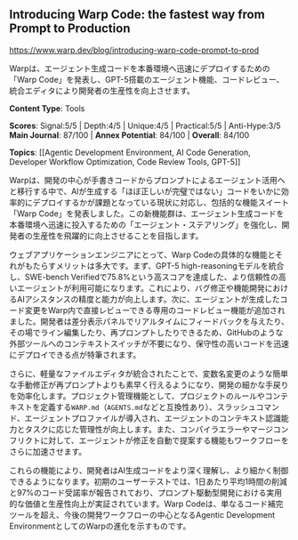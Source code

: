 ## Introducing Warp Code: the fastest way from Prompt to Production

https://www.warp.dev/blog/introducing-warp-code-prompt-to-prod

Warpは、エージェント生成コードを本番環境へ迅速にデプロイするための「Warp Code」を発表し、GPT-5搭載のエージェント機能、コードレビュー、統合エディタにより開発者の生産性を向上させます。

**Content Type**: Tools

**Scores**: Signal:5/5 | Depth:4/5 | Unique:4/5 | Practical:5/5 | Anti-Hype:3/5
**Main Journal**: 87/100 | **Annex Potential**: 84/100 | **Overall**: 84/100

**Topics**: [[Agentic Development Environment, AI Code Generation, Developer Workflow Optimization, Code Review Tools, GPT-5]]

Warpは、開発の中心が手書きコードからプロンプトによるエージェント活用へと移行する中で、AIが生成する「ほぼ正しいが完璧ではない」コードをいかに効率的にデプロイするかが課題となっている現状に対応し、包括的な機能スイート「Warp Code」を発表しました。この新機能群は、エージェント生成コードを本番環境へ迅速に投入するための「エージェント・ステアリング」を強化し、開発者の生産性を飛躍的に向上させることを目指します。

ウェブアプリケーションエンジニアにとって、Warp Codeの具体的な機能とそれがもたらすメリットは多大です。まず、GPT-5 high-reasoningモデルを統合し、SWE-bench Verifiedで75.8%という高スコアを達成した、より信頼性の高いエージェントが利用可能になります。これにより、バグ修正や機能開発におけるAIアシスタンスの精度と能力が向上します。次に、エージェントが生成したコード変更をWarp内で直接レビューできる専用のコードレビュー機能が追加されました。開発者は差分表示パネルでリアルタイムにフィードバックを与えたり、その場でライン編集したり、再プロンプトしたりできるため、GitHubのような外部ツールへのコンテキストスイッチが不要になり、保守性の高いコードを迅速にデプロイできる点が特筆されます。

さらに、軽量なファイルエディタが統合されたことで、変数名変更のような簡単な手動修正が再プロンプトよりも素早く行えるようになり、開発の細かな手戻りを効率化します。プロジェクト管理機能として、プロジェクトのルールやコンテキストを定義する`WARP.md`（`AGENTS.md`などと互換性あり）、スラッシュコマンド、エージェントプロファイルが導入され、エージェントのコンテキスト認識能力とタスクに応じた管理性が向上します。また、コンパイラエラーやマージコンフリクトに対して、エージェントが修正を自動で提案する機能もワークフローをさらに加速させます。

これらの機能により、開発者はAI生成コードをより深く理解し、より細かく制御できるようになります。初期のユーザーテストでは、1日あたり平均1時間の削減と97%のコード受諾率が報告されており、プロンプト駆動型開発における実用的な価値と生産性向上が実証されています。Warp Codeは、単なるコード補完ツールを超え、今後の開発ワークフローの中心となるAgentic Development EnvironmentとしてのWarpの進化を示すものです。